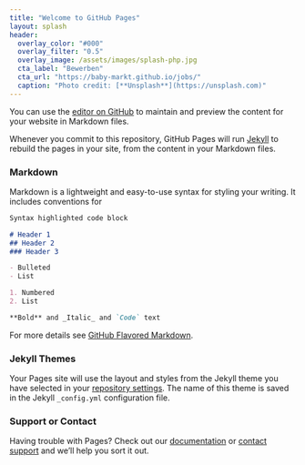 ```yaml
---
title: "Welcome to GitHub Pages"
layout: splash
header:
  overlay_color: "#000"
  overlay_filter: "0.5"
  overlay_image: /assets/images/splash-php.jpg
  cta_label: "Bewerben"
  cta_url: "https://baby-markt.github.io/jobs/"
  caption: "Photo credit: [**Unsplash**](https://unsplash.com)"
---
```

You can use the [editor on GitHub](https://github.com/Baby-Markt/jobs/edit/master/README.md) to maintain and preview the content for your website in Markdown files.

Whenever you commit to this repository, GitHub Pages will run [Jekyll](https://jekyllrb.com/) to rebuild the pages in your site, from the content in your Markdown files.

### Markdown

Markdown is a lightweight and easy-to-use syntax for styling your writing. It includes conventions for

```markdown
Syntax highlighted code block

# Header 1
## Header 2
### Header 3

- Bulleted
- List

1. Numbered
2. List

**Bold** and _Italic_ and `Code` text

```

For more details see [GitHub Flavored Markdown](https://guides.github.com/features/mastering-markdown/).

### Jekyll Themes

Your Pages site will use the layout and styles from the Jekyll theme you have selected in your [repository settings](https://github.com/Baby-Markt/jobs/settings). The name of this theme is saved in the Jekyll `_config.yml` configuration file.

### Support or Contact

Having trouble with Pages? Check out our [documentation](https://help.github.com/categories/github-pages-basics/) or [contact support](https://github.com/contact) and we’ll help you sort it out.
